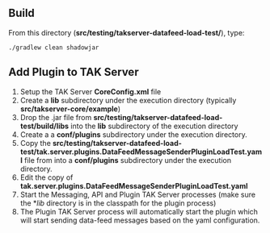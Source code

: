 ## Build
From this directory (**src/testing/takserver-datafeed-load-test/**), type:
```
./gradlew clean shadowjar
```
## Add Plugin to TAK Server
1. Setup the TAK Server **CoreConfig.xml** file
2. Create a **lib** subdirectory under the execution directory (typically **src/takserver-core/example**)
2. Drop the .jar file from **src/testing/takserver-datafeed-load-test/build/libs** into the **lib** subdirectory of the execution directory 
3. Create a a **conf/plugins** subdirectory under the execution directory.
4. Copy the **src/testing/takserver-datafeed-load-test/tak.server.plugins.DataFeedMessageSenderPluginLoadTest.yaml** file from into a **conf/plugins** subdirectory under the execution directory.
5. Edit the copy of **tak.server.plugins.DataFeedMessageSenderPluginLoadTest.yaml** 
6. Start the Messaging, API and Plugin TAK Server processes (make sure the **lib* directory is in the classpath for the plugin process)
7. The Plugin TAK Server process will automatically start the plugin which will start sending data-feed messages based on the yaml configuration.
